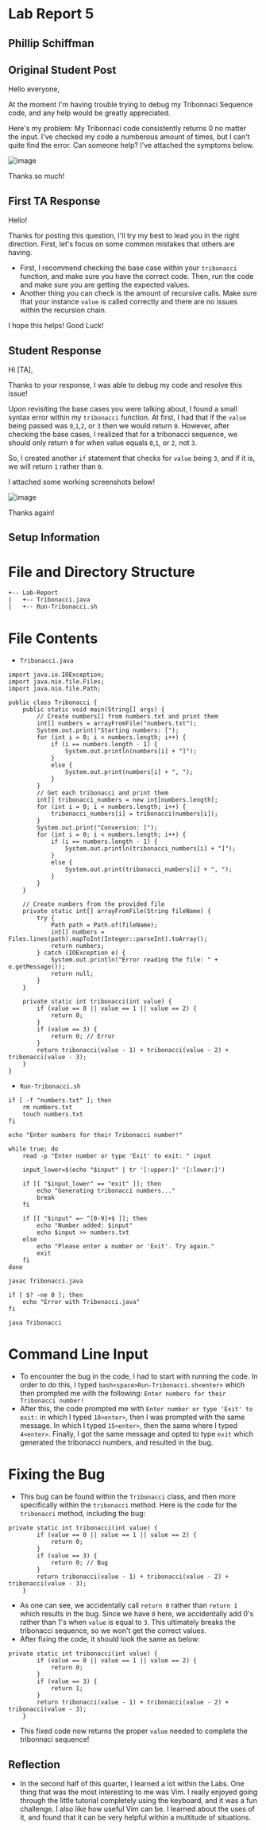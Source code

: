 # Lab Report 5
## Phillip Schiffman
###
## Original Student Post
Hello everyone,

At the moment I'm having trouble trying to debug my Tribonnaci Sequence code, and any help would be greatly appreciated. 

Here's my problem: My Tribonnaci code consistently returns 0 no matter the input. I've checked my code a numberous amount of times, but I can't quite find the error. Can someone help? I've attached the symptoms below.

![image](SymptomsCode.png)

Thanks so much!

## First TA Response

Hello!

Thanks for posting this question, I'll try my best to lead you in the right direction. First, let's focus on some common mistakes that others are having. 

- First, I recommend checking the base case within your ```tribonacci``` function, and make sure you have the correct code. Then, run the code and make sure you are getting the expected values.
- Another thing you can check is the amount of recursive calls. Make sure that your instance ```value``` is called correctly and there are no issues within the recursion chain.

I hope this helps! Good Luck!

## Student Response

Hi [TA],

Thanks to your response, I was able to debug my code and resolve this issue! 

Upon revisiting the base cases you were talking about, I found a small syntax error within my ```tribonacci``` function. At first, I had that if the ```value``` being passed was ```0```,```1```,```2```, or ```3``` then we would return ```0```. However, after checking the base cases, I realized that for a tribonacci sequence, we should only return ```0``` for when value equals ```0```,```1```, or ```2```, not ```3```.

So, I created another ```if``` statement that checks for ```value``` being ```3```, and if it is, we will return ```1``` rather than ```0```.

I attached some working screenshots below!

![image](WorkingTribonacci.png)

Thanks again!

## Setup Information

# File and Directory Structure
```
+-- Lab-Report
|   +-- Tribonacci.java
|   +-- Run-Tribonacci.sh
```

# File Contents
- ```Tribonacci.java```
```
import java.io.IOException;
import java.nio.file.Files;
import java.nio.file.Path;

public class Tribonacci {
    public static void main(String[] args) {
        // Create numbers[] from numbers.txt and print them
        int[] numbers = arrayFromFile("numbers.txt");
        System.out.print("Starting numbers: [");
        for (int i = 0; i < numbers.length; i++) {
            if (i == numbers.length - 1) { 
                System.out.println(numbers[i] + "]"); 
            }
            else { 
                System.out.print(numbers[i] + ", "); 
            }
        }
        // Get each tribonacci and print them
        int[] tribonacci_numbers = new int[numbers.length];
        for (int i = 0; i < numbers.length; i++) { 
            tribonacci_numbers[i] = tribonacci(numbers[i]); 
        }
        System.out.print("Conversion: [");
        for (int i = 0; i < numbers.length; i++) {
            if (i == numbers.length - 1) { 
                System.out.println(tribonacci_numbers[i] + "]"); 
            }
            else { 
                System.out.print(tribonacci_numbers[i] + ", "); 
            }
        }
    }

    // Create numbers from the provided file
    private static int[] arrayFromFile(String fileName) {
        try {
            Path path = Path.of(fileName);
            int[] numbers = Files.lines(path).mapToInt(Integer::parseInt).toArray();
            return numbers;
        } catch (IOException e) {
            System.out.println("Error reading the file: " + e.getMessage());
            return null;
        }
    }

    private static int tribonacci(int value) {
        if (value == 0 || value == 1 || value == 2) {
            return 0;
        }
        if (value == 3) {
            return 0; // Error
        }
        return tribonacci(value - 1) + tribonacci(value - 2) + tribonacci(value - 3);
    }
}
```
- ```Run-Tribonacci.sh```
```
if [ -f "numbers.txt" ]; then
    rm numbers.txt
    touch numbers.txt
fi

echo "Enter numbers for their Tribonacci number!"

while true; do
    read -p "Enter number or type 'Exit' to exit: " input

    input_lower=$(echo "$input" | tr '[:upper:]' '[:lower:]')

    if [[ "$input_lower" == "exit" ]]; then
        echo "Generating tribonacci numbers..."
        break
    fi

    if [[ "$input" =~ ^[0-9]+$ ]]; then
        echo "Number added: $input"
        echo $input >> numbers.txt
    else
        echo "Please enter a number or 'Exit'. Try again."
        exit
    fi
done

javac Tribonacci.java

if [ $? -ne 0 ]; then
    echo "Error with Tribonacci.java"
fi

java Tribonacci
```
# Command Line Input

- To encounter the bug in the code, I had to start with running the code. In order to do this, I typed ```bash<space>Run-Tribonacci.sh<enter>``` which then prompted me with the following: ```Enter numbers for their Tribonacci number!```
- After this, the code prompted me with ```Enter number or type 'Exit' to exit:``` in which I typed `10<enter>`, then I was prompted with the same message. In which I typed ```15<enter>```, then the same where I typed ```4<enter>```. Finally, I got the same message and opted to type ```exit``` which generated the tribonacci numbers, and resulted in the bug.

# Fixing the Bug

- This bug can be found within the ```Tribonacci``` class, and then more specifically within the ```tribonacci``` method. Here is the code for the ```tribonacci``` method, including the bug:

```
private static int tribonacci(int value) {
        if (value == 0 || value == 1 || value == 2) {
            return 0;
        }
        if (value == 3) {
            return 0; // Bug
        }
        return tribonacci(value - 1) + tribonacci(value - 2) + tribonacci(value - 3);
    }
```

- As one can see, we accidentally call ```return 0``` rather than ```return 1``` which results in the bug. Since we have ```0``` here, we accidentally add 0's rather than 1's when ```value``` is equal to ```3```. This ultimately breaks the tribonacci sequence, so we won't get the correct values.
- After fixing the code, it should look the same as below:

```
private static int tribonacci(int value) {
        if (value == 0 || value == 1 || value == 2) {
            return 0;
        }
        if (value == 3) {
            return 1;
        }
        return tribonacci(value - 1) + tribonacci(value - 2) + tribonacci(value - 3);
    }
```

- This fixed code now returns the proper ```value``` needed to complete the tribonnaci sequence!

## Reflection

- In the second half of this quarter, I learned a lot within the Labs. One thing that was the most interesting to me was Vim. I really enjoyed going through the little tutorial completely using the keyboard, and it was a fun challenge. I also like how useful Vim can be. I learned about the uses of it, and found that it can be very helpful within a multitude of situations. 
